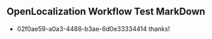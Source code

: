 ## OpenLocalization Workflow Test MarkDown

* 02f0ae59-a0a3-4488-b3ae-6d0e33334414 
thanks!



<!--HONumber=Feb16_HO3-->
